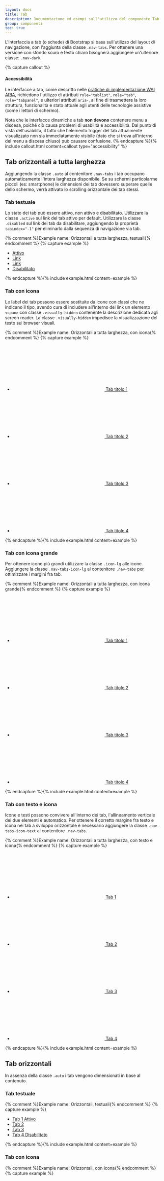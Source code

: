 ```yaml
---
layout: docs
title: Tab
description: Documentazione ed esempi sull'utilizzo del componente Tab.
group: componenti
toc: true
---
```


L'interfaccia a tab (o schede) di Bootstrap si basa sull'utilizzo del layout di navigazione, con l'aggiunta della classe `.nav-tabs`. Per ottenere una versione con sfondo scuro e testo chiaro bisognerà aggiungere un'ulteriore classe: `.nav-dark`.

{% capture callout %}

#### Accessibilità

Le interfacce a tab, come descritto nelle [pratiche di implementazione WAI ARIA](https://www.w3.org/TR/wai-aria-practices/#tabpanel), richiedono l'utilizzo di attributi `role="tablist"`, `role="tab"`, `role="tabpanel"`, e ulteriori attributi `aria-`, al fine di trasmettere la loro struttura, funzionalità e stato attuale agli utenti delle tecnologie assistive (come i lettori di schermo).

Nota che le interfacce dinamiche a tab **non devono** contenere menu a discesa, poiché ciò causa problemi di usabilità e accessibilità. Dal punto di vista dell'usabilità, il fatto che l'elemento trigger del tab attualmente visualizzato non sia immediatamente visibile (dato che si trova all'interno del menu a discesa chiuso) può causare confusione.
{% endcapture %}{% include callout.html content=callout type="accessibility" %}

## Tab orizzontali a tutta larghezza

Aggiungendo la classe `.auto` al contenitore `.nav-tabs` i tab occupano automaticamente l'intera larghezza disponibile. Se su schermi particolarme piccoli (es: smartphone) le dimensioni dei tab dovessero superare quelle dello schermo, verrà attivato lo scrolling orizzontale dei tab stessi.

### Tab testuale

Lo stato dei tab può essere attivo, non attivo e disabilitato.
Utilizzare la classe `.active` sul link del tab attivo per default.
Utilizzare la classe `.disabled` sul link dei tab da disabilitare, aggiungendo la proprietà `tabindex="-1"` per eliminarlo dalla sequenza di navigazione via tab.

{% comment %}Example name: Orizzontali a tutta larghezza, testuali{% endcomment %}
{% capture example %}
<ul class="nav nav-tabs auto">
  <li class="nav-item">
    <a class="nav-link active" aria-current="page" href="#">Attivo</a>
  </li>
  <li class="nav-item">
    <a class="nav-link" href="#">Link</a>
  </li>
  <li class="nav-item">
    <a class="nav-link" href="#">Link</a>
  </li>
  <li class="nav-item">
    <a class="nav-link disabled" href="#" tabindex="-1" aria-disabled="true">Disabilitato</a>
  </li>
</ul>
{% endcapture %}{% include example.html content=example %}

### Tab con icona

Le label dei tab possono essere sostituite da icone con classi che ne indicano il tipo, avendo cura di includere all'interno del link un elemento `<span>` con classe `.visually-hidden` contenente la descrizione dedicata agli screen reader. La classe `.visually-hidden` impedisce la visualizzazione del testo sui browser visuali.

{% comment %}Example name: Orizzontali a tutta larghezza, con icona{% endcomment %}
{% capture example %}
<ul class="nav nav-tabs auto">
  <li class="nav-item">
    <a class="nav-link active" aria-current="page" href="#">
      <svg class="icon">
        <use href="{{ site.baseurl }}/dist/svg/sprites.svg#it-link"></use>
      </svg>
      <span class="visually-hidden">Tab titolo 1</span>
    </a>
  </li>
  <li class="nav-item">
    <a class="nav-link" href="#">
      <svg class="icon">
        <use href="{{ site.baseurl }}/dist/svg/sprites.svg#it-calendar"></use>
      </svg>
      <span class="visually-hidden">Tab titolo 2</span>
    </a>
  </li>
  <li class="nav-item">
    <a class="nav-link" href="#">
      <svg class="icon">
        <use href="{{ site.baseurl }}/dist/svg/sprites.svg#it-comment"></use>
      </svg>
      <span class="visually-hidden">Tab titolo 3</span>
    </a>
  </li>
  <li class="nav-item">
    <a class="nav-link disabled" href="#" tabindex="-1">
      <svg class="icon">
        <use href="{{ site.baseurl }}/dist/svg/sprites.svg#it-close"></use>
      </svg>
      <span class="visually-hidden">Tab titolo 4</span>
    </a>
  </li>
</ul>
{% endcapture %}{% include example.html content=example %}

### Tab con icona grande

Per ottenere icone più grandi utilizzare la classe `.icon-lg` alle icone. Aggiungere la classe `.nav-tabs-icon-lg` al contenitore `.nav-tabs` per ottimizzare i margini fra tab.

{% comment %}Example name: Orizzontali a tutta larghezza, con icona grande{% endcomment %}
{% capture example %}
<ul class="nav nav-tabs nav-tabs-icon-lg auto">
  <li class="nav-item">
    <a class="nav-link active" href="#" aria-current="page">
      <svg class="icon icon-lg">
        <use href="{{ site.baseurl }}/dist/svg/sprites.svg#it-link"></use>
      </svg>
      <span class="visually-hidden">Tab titolo 1</span>
    </a>
  </li>
  <li class="nav-item">
    <a class="nav-link" href="#">
      <svg class="icon icon-lg">
        <use href="{{ site.baseurl }}/dist/svg/sprites.svg#it-calendar"></use>
      </svg>
      <span class="visually-hidden">Tab titolo 2</span>
    </a>
  </li>
  <li class="nav-item">
    <a class="nav-link" href="#">
      <svg class="icon icon-lg">
        <use href="{{ site.baseurl }}/dist/svg/sprites.svg#it-comment"></use>
      </svg>
      <span class="visually-hidden">Tab titolo 3</span>
    </a>
  </li>
  <li class="nav-item">
    <a class="nav-link disabled" href="#" tabindex="-1">
      <svg class="icon icon-lg">
        <use href="{{ site.baseurl }}/dist/svg/sprites.svg#it-close"></use>
      </svg>
      <span class="visually-hidden">Tab titolo 4</span>
    </a>
  </li>
</ul>
{% endcapture %}{% include example.html content=example %}

### Tab con testo e icona

Icone e testi possono convivere all'interno dei tab, l'allineamento verticale dei due elementi è automatico. Per ottenere il corretto margine fra testo e icona nei tab a sviluppo orizzontale è necessario aggiungere la classe `.nav-tabs-icon-text` al contenitore `.nav-tabs`.

{% comment %}Example name: Orizzontali a tutta larghezza, con testo e icona{% endcomment %}
{% capture example %}
<ul class="nav nav-tabs nav-tabs-icon-text auto">
  <li class="nav-item">
    <a class="nav-link active" href="#" aria-current="page">
      <svg class="icon">
        <use href="{{ site.baseurl }}/dist/svg/sprites.svg#it-link"></use>
      </svg>
      Tab 1
    </a>
  </li>
  <li class="nav-item">
    <a class="nav-link" href="#">
      <svg class="icon">
        <use href="{{ site.baseurl }}/dist/svg/sprites.svg#it-calendar"></use>
      </svg>
      Tab 2
    </a>
  </li>
  <li class="nav-item">
    <a class="nav-link" href="#">
      <svg class="icon">
        <use href="{{ site.baseurl }}/dist/svg/sprites.svg#it-comment"></use>
      </svg>
      Tab 3
    </a>
  </li>
  <li class="nav-item">
    <a class="nav-link disabled" href="#" tabindex="-1">
      <svg class="icon">
        <use href="{{ site.baseurl }}/dist/svg/sprites.svg#it-close"></use>
      </svg>
      Tab 4
    </a>
  </li>
</ul>
{% endcapture %}{% include example.html content=example %}

## Tab orizzontali

In assenza della classe `.auto` i tab vengono dimensionati in base al contenuto.

### Tab testuale

{% comment %}Example name: Orizzontali, testuali{% endcomment %}
{% capture example %}
<ul class="nav nav-tabs">
  <li class="nav-item"><a class="nav-link active" href="#" aria-current="page">Tab 1 Attivo</a></li>
  <li class="nav-item"><a class="nav-link" href="#">Tab 2</a></li>
  <li class="nav-item"><a class="nav-link" href="#">Tab 3</a></li>
  <li class="nav-item"><a class="nav-link disabled" href="#" tabindex="-1">Tab 4 Disabilitato</a></li>
</ul>
{% endcapture %}{% include example.html content=example %}

### Tab con icona

{% comment %}Example name: Orizzontali, con icona{% endcomment %}
{% capture example %}
<ul class="nav nav-tabs">
  <li class="nav-item">
    <a class="nav-link active" href="#" aria-current="page">
      <svg class="icon">
        <use href="{{ site.baseurl }}/dist/svg/sprites.svg#it-link"></use>
      </svg>
      <span class="visually-hidden">Tab titolo 1</span>
    </a>
  </li>
  <li class="nav-item">
    <a class="nav-link" href="#">
      <svg class="icon">
        <use href="{{ site.baseurl }}/dist/svg/sprites.svg#it-calendar"></use>
      </svg>
      <span class="visually-hidden">Tab titolo 2</span>
    </a>
  </li>
  <li class="nav-item">
    <a class="nav-link" href="#">
      <svg class="icon">
        <use href="{{ site.baseurl }}/dist/svg/sprites.svg#it-comment"></use>
      </svg>
      <span class="visually-hidden">Tab titolo 3</span>
    </a>
  </li>
  <li class="nav-item">
    <a class="nav-link disabled" href="#" tabindex="-1">
      <svg class="icon">
        <use href="{{ site.baseurl }}/dist/svg/sprites.svg#it-close"></use>
      </svg>
      <span class="visually-hidden">Tab titolo 4</span>
    </a>
  </li>
</ul>
{% endcapture %}{% include example.html content=example %}

### Tab con icona grande

{% comment %}Example name: Orizzontali, con icona grande{% endcomment %}
{% capture example %}
<ul class="nav nav-tabs nav-tabs-icon-lg">
  <li class="nav-item">
    <a class="nav-link active" href="#" aria-current="page">
      <svg class="icon icon-lg">
        <use href="{{ site.baseurl }}/dist/svg/sprites.svg#it-link"></use>
      </svg>
      <span class="visually-hidden">Tab titolo 1</span>
    </a>
  </li>
  <li class="nav-item">
    <a class="nav-link" href="#">
      <svg class="icon icon-lg">
        <use href="{{ site.baseurl }}/dist/svg/sprites.svg#it-calendar"></use>
      </svg>
      <span class="visually-hidden">Tab titolo 2</span>
    </a>
  </li>
  <li class="nav-item">
    <a class="nav-link" href="#">
      <svg class="icon icon-lg">
        <use href="{{ site.baseurl }}/dist/svg/sprites.svg#it-comment"></use>
      </svg>
      <span class="visually-hidden">Tab titolo 3</span>
    </a>
  </li>
  <li class="nav-item">
    <a class="nav-link disabled" href="#" tabindex="-1">
      <svg class="icon icon-lg">
        <use href="{{ site.baseurl }}/dist/svg/sprites.svg#it-close"></use>
      </svg>
      <span class="visually-hidden">Tab titolo 4</span>
    </a>
  </li>
</ul>
{% endcapture %}{% include example.html content=example %}

### Tab con testo e icona

{% comment %}Example name: Orizzontali, con testo e icona{% endcomment %}
{% capture example %}
<ul class="nav nav-tabs nav-tabs-icon-text">
  <li class="nav-item">
    <a class="nav-link active" href="#" aria-current="page">
      <svg class="icon">
        <use href="{{ site.baseurl }}/dist/svg/sprites.svg#it-link"></use>
      </svg>
      Tab 1
    </a>
  </li>
  <li class="nav-item">
    <a class="nav-link" href="#">
      <svg class="icon">
        <use href="{{ site.baseurl }}/dist/svg/sprites.svg#it-calendar"></use>
      </svg>
      Tab 2
    </a>
  </li>
  <li class="nav-item">
    <a class="nav-link" href="#">
      <svg class="icon">
        <use href="{{ site.baseurl }}/dist/svg/sprites.svg#it-comment"></use>
      </svg>
      Tab 3
    </a>
  </li>
  <li class="nav-item">
    <a class="nav-link disabled" href="#" tabindex="-1">
      <svg class="icon">
        <use href="{{ site.baseurl }}/dist/svg/sprites.svg#it-close"></use>
      </svg>
      Tab 4
    </a>
  </li>
</ul>
{% endcapture %}{% include example.html content=example %}

## Rimozione delle scrollbar su dispositivi touch

Se per motivi estetici si volessero nascondere le scrollbar che appaiono sui dispositivi touch quando vengono scrollati orizzontalmente i tab sarà necessario inserire l'html dei tab all'interno di un wrapper con classe `.nav-tabs-hidescroll`.

```html
<div class="nav-tabs-hidescroll">
  <!-- HTML dei tab -->
</div>
```

Se i tab contengono icone è necessario aggiungere un'ulteriore classe al wrapper:

- `.hidescroll-ico` nel caso di icone normali
- `.hidescroll-ico-lg` nel caso di icone piccole

### Esempio rimozione scrollbar su dispositivi touch

{% comment %}Example name: Senza scrollbar su mobile{% endcomment %}
{% capture example %}
<div class="nav-tabs-hidescroll hidescroll-ico">
  <ul class="nav nav-tabs nav-tabs-icon-text">
    <li class="nav-item">
      <a class="nav-link active" href="#" aria-current="page">
        <svg class="icon">
          <use href="{{ site.baseurl }}/dist/svg/sprites.svg#it-link"></use>
        </svg>
        Tab 1
      </a>
    </li>
    <li class="nav-item">
      <a class="nav-link" href="#">
        <svg class="icon">
          <use href="{{ site.baseurl }}/dist/svg/sprites.svg#it-link"></use>
        </svg>
        Tab 2
      </a>
    </li>
    <li class="nav-item">
      <a class="nav-link" href="#">
        <svg class="icon">
          <use href="{{ site.baseurl }}/dist/svg/sprites.svg#it-link"></use>
        </svg>
        Tab 3
      </a>
    </li>
    <li class="nav-item">
      <a class="nav-link" href="#">
        <svg class="icon">
          <use href="{{ site.baseurl }}/dist/svg/sprites.svg#it-link"></use>
        </svg>
        Tab 4
      </a>
    </li>
    <li class="nav-item">
      <a class="nav-link" href="#">
        <svg class="icon">
          <use href="{{ site.baseurl }}/dist/svg/sprites.svg#it-link"></use>
        </svg>
        Tab 5
      </a>
    </li>
    <li class="nav-item">
      <a class="nav-link" href="#">
        <svg class="icon">
          <use href="{{ site.baseurl }}/dist/svg/sprites.svg#it-link"></use>
        </svg>
        Tab 6
      </a>
    </li>
    <li class="nav-item">
      <a class="nav-link" href="#">
        <svg class="icon">
          <use href="{{ site.baseurl }}/dist/svg/sprites.svg#it-link"></use>
        </svg>
        Tab 7
      </a>
    </li>
  </ul>
</div>
{% endcapture %}{% include example.html content=example %}

## Controllo dei pannelli associati

Gli esempi sopra riportati non hanno molto senso senza un contenuto che cambi al di sotto di essi; per rendere tali interfacce navigabili è necessario collegare Tab e Pannelli collegando il tag `<a>` dei primi all'attributo `id` dei secondi, come mostrato di seguito:

### Tab testuale

{% comment %}Example name: Con controllo pannelli, testuali{% endcomment %}
{% capture example %}
<ul class="nav nav-tabs" id="myTab" role="tablist">
  <li class="nav-item"><a class="nav-link active" id="tab1-tab" data-bs-toggle="tab" href="#tab1" role="tab" aria-controls="tab1" aria-selected="true">Tab 1</a></li>
  <li class="nav-item"><a class="nav-link" id="tab2-tab" data-bs-toggle="tab" href="#tab2" role="tab" aria-controls="tab2" aria-selected="false">Tab 2</a></li>
  <li class="nav-item"><a class="nav-link" id="tab3-tab" data-bs-toggle="tab" href="#tab3" role="tab" aria-controls="tab3" aria-selected="false">Tab 3</a></li>
  <li class="nav-item"><a class="nav-link disabled" id="tab4-tab" data-bs-toggle="tab" href="#tab4" role="tab" aria-controls="tab4" aria-selected="false" aria-disabled="true"  tabindex="-1">Tab 4 Disabilitato</a></li>
</ul>
<div class="tab-content" id="myTabContent">
  <div class="tab-pane p-4 fade show active" id="tab1" role="tabpanel" aria-labelledby="tab1-tab">Contenuto 1</div>
  <div class="tab-pane p-4 fade" id="tab2" role="tabpanel" aria-labelledby="tab2-tab">Contenuto 2</div>
  <div class="tab-pane p-4 fade" id="tab3" role="tabpanel" aria-labelledby="tab3-tab">Contenuto 3</div>
  <div class="tab-pane p-4 fade" id="tab4" role="tabpanel" aria-labelledby="tab3-tab">Contenuto 4 (non raggiungibile, il tab relativo è disabilitato)</div>
</div>
{% endcapture %}{% include example.html content=example %}

### Tab con icona grande

{% comment %}Example name: Con controllo pannelli, icona grande{% endcomment %}
{% capture example %}
  <ul class="nav nav-tabs nav-tabs-icon-lg" id="myTab2" role="tablist">
    <li class="nav-item">
      <a class="nav-link active" id="tab1a-tab" data-bs-toggle="tab" href="#tab1a" role="tab" aria-controls="tab1a" aria-selected="true">
        <svg class="icon icon-lg"><use href="{{ site.baseurl }}/dist/svg/sprites.svg#it-link"></use></svg>
        <span class="visually-hidden"> Tab titolo 1</span>
      </a>
    </li>
    <li class="nav-item">
      <a class="nav-link" id="tab2a-tab" data-bs-toggle="tab" href="#tab2a" role="tab" aria-controls="tab2a" aria-selected="false">
        <svg class="icon icon-lg"><use href="{{ site.baseurl }}/dist/svg/sprites.svg#it-link"></use></svg>
        <span class="visually-hidden"> Tab titolo 2</span>
      </a>
    </li>
    <li class="nav-item">
      <a class="nav-link" id="tab3a-tab" data-bs-toggle="tab" href="#tab3a" role="tab" aria-controls="tab3a" aria-selected="false">
        <svg class="icon icon-lg"><use href="{{ site.baseurl }}/dist/svg/sprites.svg#it-link"></use></svg>
        <span class="visually-hidden"> Tab titolo 3</span>
      </a>
    </li>
    <li class="nav-item">
      <a class="nav-link disabled" id="tab4a-tab" data-bs-toggle="tab" href="#tab4a" role="tab" aria-controls="tab4a" aria-selected="false"  aria-disabled="true" tabindex="-1">
        <svg class="icon icon-lg"><use href="{{ site.baseurl }}/dist/svg/sprites.svg#it-link"></use></svg>
        <span class="visually-hidden"> Tab titolo 4</span>
      </a>
    </li>
  </ul>
  <div class="tab-content" id="myTab2Content">
    <div class="tab-pane p-4 fade show active" id="tab1a" role="tabpanel" aria-labelledby="tab1a-tab"><p>Contenuto 1</p></div>
    <div class="tab-pane p-4 fade" id="tab2a" role="tabpanel" aria-labelledby="tab2a-tab"><p>Contenuto 2</p></div>
    <div class="tab-pane p-4 fade" id="tab3a" role="tabpanel" aria-labelledby="tab3a-tab"><p>Contenuto 3</p></div>
    <div class="tab-pane p-4 fade" id="tab4a" role="tabpanel" aria-labelledby="tab4a-tab">Contenuto 4 (non raggiungibile, il tab relativo è disabilitato)</div>
  </div>
{% endcapture %}{% include example.html content=example %}

### Tab con testo e icona

{% comment %}Example name: Con controllo pannelli, testo e icona{% endcomment %}
{% capture example %}
<ul class="nav nav-tabs nav-tabs-icon-text" id="myTab3" role="tablist">
  <li class="nav-item">
    <a class="nav-link active" id="tab1c-tab" data-bs-toggle="tab" href="#tab1b" role="tab" aria-controls="tab1b" aria-selected="true">
      <svg class="icon"><use href="{{ site.baseurl }}/dist/svg/sprites.svg#it-link"></use></svg> Tab 1
    </a>
  </li>
  <li class="nav-item">
    <a class="nav-link" id="tab2b-tab" data-bs-toggle="tab" href="#tab2b" role="tab" aria-controls="tab2b" aria-selected="false">
     <svg class="icon"><use href="{{ site.baseurl }}/dist/svg/sprites.svg#it-link"></use></svg> Tab 2
    </a>
  </li>
  <li class="nav-item">
    <a class="nav-link" id="tab3b-tab" data-bs-toggle="tab" href="#tab3b" role="tab" aria-controls="tab3b" aria-selected="false">
      <svg class="icon"><use href="{{ site.baseurl }}/dist/svg/sprites.svg#it-link"></use></svg> Tab 3
    </a>
  </li>
  <li class="nav-item">
    <a class="nav-link disabled" id="tab4b-tab" data-bs-toggle="tab" href="#tab4b" role="tab" aria-controls="tab3b" aria-selected="false" aria-disabled="true" tabindex="-1">
      <svg class="icon"><use href="{{ site.baseurl }}/dist/svg/sprites.svg#it-link"></use></svg> Tab 4
    </a>
  </li>
</ul>
<div class="tab-content" id="myTab3Content">
  <div class="tab-pane p-4 fade show active" id="tab1b" role="tabpanel" aria-labelledby="tab1c-tab"><p>Contenuto 1</p></div>
  <div class="tab-pane p-4 fade" id="tab2b" role="tabpanel" aria-labelledby="tab2b-tab"><p>Contenuto 2</p></div>
  <div class="tab-pane p-4 fade" id="tab3b" role="tabpanel" aria-labelledby="tab3b-tab"><p>Contenuto 3</p></div>
  <div class="tab-pane p-4 fade" id="tab4b" role="tabpanel" aria-labelledby="tab4b-tab">Contenuto 4 (non raggiungibile, il tab relativo è disabilitato)</div>
</div>
{% endcapture %}{% include example.html content=example %}

Allo stesso modo di quanto avviene con i normali `.nav`, a seconda delle tue necessità, è possibile modificare tale codice con un markup diverso, diverso dalla classica lista basata su `<ul>`. È importante notare però, che nel caso si desideri usare l'elemento `<nav>`, l'attributo `role="tablist"` non deve essere applicato direttamente su di esso, in quanto sovrascriverebbe il ruolo dell'elemento stesso per la navigazione.

Si può, alternativamente, usare un diverso elemento (nell'esempio seguente un semplice `<div>`) e racchiuderlo con `<nav>`:

{% comment %}Example name: Con controllo pannelli, markup alternativo{% endcomment %}
{% capture example %}
<nav>
  <div class="nav nav-tabs" id="nav-tab" role="tablist">
    <a class="nav-item nav-link active" id="nav-tab1-tab" data-bs-toggle="tab" href="#nav-tab1" role="tab" aria-controls="nav-tab1" aria-selected="true">Tab 1</a>
    <a class="nav-item nav-link" id="nav-tab2-tab" data-bs-toggle="tab" href="#nav-tab2" role="tab" aria-controls="nav-tab2" aria-selected="false">Tab 2</a>
    <a class="nav-item nav-link" id="nav-tab3-tab" data-bs-toggle="tab" href="#nav-tab3" role="tab" aria-controls="nav-tab3" aria-selected="false">Tab 3</a>
  </div>
</nav>
<div class="tab-content" id="nav-tabContent">
  <div class="tab-pane p-4 fade show active" id="nav-tab1" role="tabpanel" aria-labelledby="nav-tab1-tab">Contenuto 1</div>
  <div class="tab-pane p-4 fade" id="nav-tab2" role="tabpanel" aria-labelledby="nav-tab2-tab">Contenuto 2</div>
  <div class="tab-pane p-4 fade" id="nav-tab3" role="tabpanel" aria-labelledby="nav-tab3-tab">Contenuto 3</div>
</div>
{% endcapture %}{% include example.html content=example %}

## Tab verticali

Utilizzando gli strumenti di layout di Bootstrap 5 è possibile realizzare tab a orientamento verticale. Al `<div>` contenitore dei link dei tab va aggiunta la classe `.nav-tabs-vertical`.

### Tab testuale

{% comment %}Example name: Con controllo pannelli, verticale, testuale{% endcomment %}
{% capture example %}
<div class="bd-example-tabs">
  <div class="row">
    <div class="col-4 col-md-3">
      <div class="nav nav-tabs nav-tabs-vertical" id="nav-vertical-tab" role="tablist" aria-orientation="vertical">
        <a class="nav-link active" id="nav-vertical-tab1-tab" data-bs-toggle="tab" href="#nav-vertical-tab1" role="tab" aria-controls="nav-vertical-tab1" aria-selected="true">Tab 1</a>
        <a class="nav-link" id="nav-vertical-tab2-tab" data-bs-toggle="tab" href="#nav-vertical-tab2" role="tab" aria-controls="nav-vertical-tab2" aria-selected="false">Tab 2</a>
        <a class="nav-link" id="nav-vertical-tab3-tab" data-bs-toggle="tab" href="#nav-vertical-tab3" role="tab" aria-controls="nav-vertical-tab3" aria-selected="false">Tab 3</a>
        <a class="nav-link">...</a>
      </div>
    </div>
    <div class="col-8 col-md-9">
      <div class="tab-content" id="nav-vertical-tabContent">
        <div class="tab-pane p-3 fade show active" id="nav-vertical-tab1" role="tabpanel" aria-labelledby="nav-vertical-tab1-tab">Contenuto 1</div>
        <div class="tab-pane p-3 fade" id="nav-vertical-tab2" role="tabpanel" aria-labelledby="nav-vertical-tab2-tab">Contenuto 2</div>
        <div class="tab-pane p-3 fade" id="nav-vertical-tab3" role="tabpanel" aria-labelledby="nav-vertical-tab3-tab">Contenuto 3</div>
      </div>
    </div>
  </div>
</div>
{% endcapture %}{% include example.html content=example %}

### Tab testuale con colore di sfondo

Aggiungendo la classe `.nav-tabs-vertical-background` al `<div>` contenitore dei link i tab selezionati avranno un colore di sfondo.

{% comment %}Example name: Con controllo pannelli, verticale, colore di sfondo{% endcomment %}
{% capture example %}
<div class="bd-example-tabs">
  <div class="row">
    <div class="col-4 col-md-3">
      <div class="nav nav-tabs nav-tabs-vertical nav-tabs-vertical-background" id="nav-vertical-tab-bg" role="tablist" aria-orientation="vertical">
        <a class="nav-link active" id="nav-vertical-tab-bg1-tab" data-bs-toggle="tab" href="#nav-vertical-tab-bg1" role="tab" aria-controls="nav-vertical-tab-bg1" aria-selected="true">Tab 1</a>
        <a class="nav-link" id="nav-vertical-tab-bg2-tab" data-bs-toggle="tab" href="#nav-vertical-tab-bg2" role="tab" aria-controls="nav-vertical-tab-bg2" aria-selected="false">Tab 2</a>
        <a class="nav-link" id="nav-vertical-tab-bg3-tab" data-bs-toggle="tab" href="#nav-vertical-tab-bg3" role="tab" aria-controls="nav-vertical-tab-bg3" aria-selected="false">Tab 3</a>
        <a class="nav-link">...</a>
      </div>
    </div>
    <div class="col-8 col-md-9">
      <div class="tab-content" id="nav-vertical-tab-bgContent">
        <div class="tab-pane p-3 fade show active" id="nav-vertical-tab-bg1" role="tabpanel" aria-labelledby="nav-vertical-tab-bg1-tab">Contenuto 1</div>
        <div class="tab-pane p-3 fade" id="nav-vertical-tab-bg2" role="tabpanel" aria-labelledby="nav-vertical-tab-bg2-tab">Contenuto 2</div>
        <div class="tab-pane p-3 fade" id="nav-vertical-tab-bg3" role="tabpanel" aria-labelledby="nav-vertical-tab-bg3-tab">Contenuto 3</div>
      </div>
    </div>
  </div>
</div>
{% endcapture %}{% include example.html content=example %}

### Tab con testo e icona

{% comment %}Example name: Con controllo pannelli, verticale, testo e icona{% endcomment %}
{% capture example %}
<div class="bd-example-tabs">
  <div class="row">
    <div class="col-5 col-md-4 col-lg-3">
      <div class="nav nav-tabs nav-tabs-vertical" id="nav-vertical-tab-ico" role="tablist" aria-orientation="vertical">
        <a class="nav-link active" id="nav-vertical-tab-ico1-tab" data-bs-toggle="tab" href="#nav-vertical-tab-ico1" role="tab" aria-controls="nav-vertical-tab-ico1" aria-selected="true">Tab 1 <svg class="icon"><use href="{{ site.baseurl }}/dist/svg/sprites.svg#it-link"></use></svg></a>
        <a class="nav-link" id="nav-vertical-tab-ico2-tab" data-bs-toggle="tab" href="#nav-vertical-tab-ico2" role="tab" aria-controls="nav-vertical-tab-ico2" aria-selected="false">Tab 2 <svg class="icon"><use href="{{ site.baseurl }}/dist/svg/sprites.svg#it-link"></use></svg></a>
        <a class="nav-link" id="nav-vertical-tab-ico3-tab" data-bs-toggle="tab" href="#nav-vertical-tab-ico3" role="tab" aria-controls="nav-vertical-tab-ico3" aria-selected="false">Tab 3 <svg class="icon"><use href="{{ site.baseurl }}/dist/svg/sprites.svg#it-link"></use></svg></a>
        <a class="nav-link">...</a>
      </div>
    </div>
    <div class="col-7 col-md-8 col-lg-9">
      <div class="tab-content" id="nav-vertical-tab-icoContent">
        <div class="tab-pane p-3 fade show active" id="nav-vertical-tab-ico1" role="tabpanel" aria-labelledby="nav-vertical-tab-ico1-tab">Contenuto 1</div>
        <div class="tab-pane p-3 fade" id="nav-vertical-tab-ico2" role="tabpanel" aria-labelledby="nav-vertical-tab-ico2-tab">Contenuto 2</div>
        <div class="tab-pane p-3 fade" id="nav-vertical-tab-ico3" role="tabpanel" aria-labelledby="nav-vertical-tab-ico3-tab">Contenuto 3</div>
      </div>
    </div>
  </div>
</div>
{% endcapture %}{% include example.html content=example %}

### Tab con icona

Le label dei Tab possono essere sostituite da icone, avendo cura di includere all'interno del link un elemento `<span>` contenente la descrizione per non gli screen reader del tab con classe `.visually-hidden` per nascondere la descrizione agli altri browser. Al tag `<a>` contenente l'icona va aggiunta la classe `.justify-content-end` per allineare l'icona a destra.

{% comment %}Example name: Con controllo pannelli, verticale, icona{% endcomment %}
{% capture example %}
<div class="bd-example-tabs">
  <div class="row">
    <div class="col-3">
      <div class="nav nav-tabs nav-tabs-vertical" id="nav-vertical-tab-ico-only" role="tablist" aria-orientation="vertical">
        <a class="nav-link justify-content-end active" id="nav-vertical-tab-ico-only1-tab" data-bs-toggle="tab" href="#nav-vertical-tab-ico-only1" role="tab" aria-controls="nav-vertical-tab-ico-only1" aria-selected="true"><span class="visually-hidden">Tab titolo 1</span> <svg class="icon"><use href="{{ site.baseurl }}/dist/svg/sprites.svg#it-link"></use></svg></a>
        <a class="nav-link justify-content-end" id="nav-vertical-tab-ico-only2-tab" data-bs-toggle="tab" href="#nav-vertical-tab-ico-only2" role="tab" aria-controls="nav-vertical-tab-ico-only2" aria-selected="false"><span class="visually-hidden">Tab titolo 2</span> <svg class="icon"><use href="{{ site.baseurl }}/dist/svg/sprites.svg#it-calendar"></use></svg></a>
        <a class="nav-link justify-content-end" id="nav-vertical-tab-ico-only3-tab" data-bs-toggle="tab" href="#nav-vertical-tab-ico-only3" role="tab" aria-controls="nav-vertical-tab-ico-only3" aria-selected="false"><span class="visually-hidden">Tab titolo 3</span> <svg class="icon"><use href="{{ site.baseurl }}/dist/svg/sprites.svg#it-comment"></use></svg></a>
        <a class="nav-link justify-content-end">...</a>
      </div>
    </div>
    <div class="col-9">
      <div class="tab-content" id="nav-vertical-tab-ico-onlyContent">
        <div class="tab-pane p-3 fade show active" id="nav-vertical-tab-ico-only1" role="tabpanel" aria-labelledby="nav-vertical-tab-ico-only1-tab">Contenuto 1</div>
        <div class="tab-pane p-3 fade" id="nav-vertical-tab-ico-only2" role="tabpanel" aria-labelledby="nav-vertical-tab-ico-only2-tab">Contenuto 2</div>
        <div class="tab-pane p-3 fade" id="nav-vertical-tab-ico-only3" role="tabpanel" aria-labelledby="nav-vertical-tab-ico-only3-tab">Contenuto 3</div>
      </div>
    </div>
  </div>
</div>
{% endcapture %}{% include example.html content=example %}

## Posizione dei Tab

Per questioni di accessibilità è preferibile utilizzare le proprietà Flex di CSS a un cambio di posizione dei Tab nell'HTML. Per garantire un flusso di lettura naturale della pagina i tab di navigazione devono precedere il contenuto a loro associato.

### Orizzontale in fondo

Per posizionare i tab al di sotto del contenuto è necessario utilizzare un elemento contenitore (ad esempio un <div>) con classi `.d-flex` e `.flex-column-reverse`.

{% comment %}Example name: Con controllo pannelli, orizzontale in basso{% endcomment %}
{% capture example %}
<div class="d-flex flex-column-reverse">
  <ul class="nav nav-tabs" id="pos-hr" role="tablist">
    <li class="nav-item"><a class="nav-link active" id="pos-hr1-tab" data-bs-toggle="tab" href="#pos-hrtab1" role="tab" aria-controls="pos-hrtab1" aria-selected="true">Tab 1</a></li>
    <li class="nav-item"><a class="nav-link" id="pos-hr2-tab" data-bs-toggle="tab" href="#pos-hrtab2" role="tab" aria-controls="pos-hrtab2" aria-selected="false">Tab 2</a></li>
    <li class="nav-item"><a class="nav-link" id="pos-hr3-tab" data-bs-toggle="tab" href="#pos-hrtab3" role="tab" aria-controls="pos-hrtab3" aria-selected="false">Tab 3</a></li>
    <li class="nav-item"><a class="nav-link disabled" id="pos-hr4-tab" data-bs-toggle="tab" href="#pos-hrtab4" role="tab" aria-controls="pos-hrtab4" aria-selected="false" aria-disabled="true"  tabindex="-1">Tab 4 Disabilitato</a></li>
  </ul>
  <div class="tab-content" id="pos-hrContent">
    <div class="tab-pane p-4 fade show active" id="pos-hrtab1" role="tabpanel" aria-labelledby="pos-hr1-tab">Contenuto 1</div>
    <div class="tab-pane p-4 fade" id="pos-hrtab2" role="tabpanel" aria-labelledby="pos-hr2-tab">Contenuto 2</div>
    <div class="tab-pane p-4 fade" id="pos-hrtab3" role="tabpanel" aria-labelledby="pos-hr3-tab">Contenuto 3</div>
    <div class="tab-pane p-4 fade" id="pos-hrtab4" role="tabpanel" aria-labelledby="pos-hr3-tab">Contenuto 4 (non raggiungibile, il tab relativo è disabilitato)</div>
  </div>
</div>
{% endcapture %}{% include example.html content=example %}

### Verticale a destra

Per posizionare i tab verticali a destra contenuto è necessario applicare la classe `.flex-row-reverse` all'elemento con classe `.row` che li contiene.

{% comment %}Example name: Con controllo pannelli, verticale a destra{% endcomment %}
{% capture example %}
<div class="bd-example-tabs">
  <div class="row flex-row-reverse">
    <div class="col-5 col-md-4 col-lg-3">
      <div class="nav nav-tabs nav-tabs-vertical" id="pos-vr" role="tablist" aria-orientation="vertical">
        <a class="nav-link active" id="pos-vr1-tab" data-bs-toggle="tab" href="#pos-vr1" role="tab" aria-controls="pos-vr1" aria-selected="true"><svg class="icon"><use href="{{ site.baseurl }}/dist/svg/sprites.svg#it-link"></use></svg> Tab 1</a>
        <a class="nav-link" id="pos-vr2-tab" data-bs-toggle="tab" href="#pos-vr2" role="tab" aria-controls="pos-vr2" aria-selected="false"><svg class="icon"><use href="{{ site.baseurl }}/dist/svg/sprites.svg#it-link"></use></svg> Tab 2</a>
        <a class="nav-link" id="pos-vr3-tab" data-bs-toggle="tab" href="#pos-vr3" role="tab" aria-controls="pos-vr3" aria-selected="false"><svg class="icon"><use href="{{ site.baseurl }}/dist/svg/sprites.svg#it-link"></use></svg> Tab 3</a>
        <a class="nav-link">...</a>
      </div>
    </div>
    <div class="col-7 col-md-8 col-lg-9">
      <div class="tab-content" id="pos-vrContent">
        <div class="tab-pane p-3 fade show active" id="pos-vr1" role="tabpanel" aria-labelledby="pos-vr1-tab">Contenuto 1</div>
        <div class="tab-pane p-3 fade" id="pos-vr2" role="tabpanel" aria-labelledby="pos-vr2-tab">Contenuto 2</div>
        <div class="tab-pane p-3 fade" id="pos-vr3" role="tabpanel" aria-labelledby="pos-vr3-tab">Contenuto 3</div>
      </div>
    </div>
  </div>
</div>
{% endcapture %}{% include example.html content=example %}

## Tab con sfondo scuro

### Tab orizzontali a tutta larghezza

{% comment %}Example name: Con controllo pannelli, sfondo scuro, orizzontale a tutta larghezza{% endcomment %}
{% capture example %}
<ul class="nav nav-tabs auto nav-dark">
  <li class="nav-item"><a class="nav-link active" href="#">Tab 1 Attivo</a></li>
  <li class="nav-item"><a class="nav-link" href="#">Tab 2</a></li>
  <li class="nav-item"><a class="nav-link" href="#">Tab 3</a></li>
  <li class="nav-item"><a class="nav-link disabled" href="#" tabindex="-1">Tab 4 Disabilitato</a></li>
</ul>
{% endcapture %}{% include example.html content=example %}

### Tab con testo e icona

{% comment %}Example name: Con controllo pannelli, sfondo scuro, orizzontale a tutta larghezza, testo e icona{% endcomment %}
{% capture example %}
<ul class="nav nav-tabs nav-tabs-icon-text nav-dark">
  <li class="nav-item"><a class="nav-link active" href="#"><svg class="icon"><use href="{{ site.baseurl }}/dist/svg/sprites.svg#it-link"></use></svg> Tab 1</a></li>
  <li class="nav-item"><a class="nav-link" href="#"><svg class="icon"><use href="{{ site.baseurl }}/dist/svg/sprites.svg#it-link"></use></svg> Tab 2</a></li>
  <li class="nav-item"><a class="nav-link" href="#"><svg class="icon"><use href="{{ site.baseurl }}/dist/svg/sprites.svg#it-link"></use></svg> Tab 3</a></li>
  <li class="nav-item"><a class="nav-link disabled" href="#" tabindex="-1"><svg class="icon"><use href="{{ site.baseurl }}/dist/svg/sprites.svg#it-link"></use></svg> Tab 4</a></li>
</ul>
{% endcapture %}{% include example.html content=example %}

### Tab verticali

{% comment %}Example name: Con controllo pannelli, sfondo scuro, verticale a sinistra{% endcomment %}
{% capture example %}
<div class="bd-example-tabs">
  <div class="row">
    <div class="col-5 col-md-4 col-lg-3">
      <div class="nav nav-tabs nav-tabs-vertical nav-dark" id="nav-vertical-tab-ico-dark" role="tablist" aria-orientation="vertical">
        <a class="nav-link active" id="nav-vertical-tab-dark1-tab" data-bs-toggle="tab" href="#nav-vertical-tab-ico-dark1" role="tab" aria-controls="nav-vertical-tab-dark1" aria-selected="true">Tab 1 <svg class="icon"><use href="{{ site.baseurl }}/dist/svg/sprites.svg#it-link"></use></svg></a>
        <a class="nav-link" id="nav-vertical-tab-ico-dark2-tab" data-bs-toggle="tab" href="#nav-vertical-tab-ico-dark2" role="tab" aria-controls="nav-vertical-tab-ico-dark2" aria-selected="false">Tab 2 <svg class="icon"><use href="{{ site.baseurl }}/dist/svg/sprites.svg#it-link"></use></svg></a>
        <a class="nav-link" id="nav-vertical-tab-ico-dark3-tab" data-bs-toggle="tab" href="#nav-vertical-tab-ico-dark3" role="tab" aria-controls="nav-vertical-tab-ico-dark3" aria-selected="false">Tab 3 <svg class="icon"><use href="{{ site.baseurl }}/dist/svg/sprites.svg#it-link"></use></svg></a>
        <a class="nav-link disabled" id="nav-vertical-tab-ico-dark4-tab" data-bs-toggle="tab" href="#nav-vertical-tab-ico-dark4" role="tab" aria-controls="nav-vertical-tab-ico-dark4" aria-selected="false">Tab 4 <svg class="icon"><use href="{{ site.baseurl }}/dist/svg/sprites.svg#it-link"></use></svg></a>
      </div>
    </div>
    <div class="col-7 col-md-8 col-lg-9 p-4">
      <div class="tab-content" id="nav-vertical-tab-ico-darkContent">
          <div class="tab-pane p-3 fade show active" id="nav-vertical-tab-ico-dark1" role="tabpanel" aria-labelledby="nav-vertical-tab-ico-dark1-tab">Contenuto 1</div>
          <div class="tab-pane p-3 fade" id="nav-vertical-tab-ico-dark2" role="tabpanel" aria-labelledby="nav-vertical-tab-ico-dark2-tab">Contenuto 2</div>
          <div class="tab-pane p-3 fade" id="nav-vertical-tab-ico-dark3" role="tabpanel" aria-labelledby="nav-vertical-tab-ico-dark3-tab">Contenuto 3</div>
          <div class="tab-pane p-3 fade" id="nav-vertical-tab-ico-dark4" role="tabpanel" aria-labelledby="nav-vertical-tab-ico-dark4-tab">Contenuto 4</div>
      </div>
    </div>
  </div>
</div>
{% endcapture %}{% include example.html content=example %}

{% comment %}Example name: Con controllo pannelli, sfondo scuro, verticale a destra{% endcomment %}
{% capture example %}
<div class="bd-example-tabs">
  <div class="row flex-row-reverse">
    <div class="col-5 col-md-4 col-lg-3">
      <div class="nav nav-tabs nav-tabs-vertical nav-dark" id="nav-vertical-tab-ico-dark-rev" role="tablist" aria-orientation="vertical">
        <a class="nav-link active" id="nav-vertical-tab-dark1-tab-rev" data-bs-toggle="tab" href="#nav-vertical-tab-ico-dark1-rev" role="tab" aria-controls="nav-vertical-tab-dark1-rev" aria-selected="true"><svg class="icon"><use href="{{ site.baseurl }}/dist/svg/sprites.svg#it-link"></use></svg> Tab 1</a>
        <a class="nav-link" id="nav-vertical-tab-ico-dark2-tab-rev" data-bs-toggle="tab" href="#nav-vertical-tab-ico-dark2-rev" role="tab" aria-controls="nav-vertical-tab-ico-dark2-rev" aria-selected="false"><svg class="icon"><use href="{{ site.baseurl }}/dist/svg/sprites.svg#it-link"></use></svg> Tab 2</a>
        <a class="nav-link" id="nav-vertical-tab-ico-dark3-tab-rev" data-bs-toggle="tab" href="#nav-vertical-tab-ico-dark3-rev" role="tab" aria-controls="nav-vertical-tab-ico-dark3-rev" aria-selected="false"><svg class="icon"><use href="{{ site.baseurl }}/dist/svg/sprites.svg#it-link"></use></svg> Tab 3</a>
        <a class="nav-link disabled" id="nav-vertical-tab-ico-dark4-tab-rev" data-bs-toggle="tab" href="#nav-vertical-tab-ico-dark4-rev" role="tab" aria-controls="nav-vertical-tab-ico-dark4-rev" aria-selected="false"><svg class="icon"><use href="{{ site.baseurl }}/dist/svg/sprites.svg#it-link"></use></svg> Tab 4</a>
      </div>
    </div>
    <div class="col-7 col-md-8 col-lg-9 p-4">
      <div class="tab-content" id="nav-vertical-tab-ico-darkContent-rev">
          <div class="tab-pane p-3 fade show active" id="nav-vertical-tab-ico-dark1-rev" role="tabpanel" aria-labelledby="nav-vertical-tab-ico-dark1-tab-rev">Contenuto 1</div>
          <div class="tab-pane p-3 fade" id="nav-vertical-tab-ico-dark2-rev" role="tabpanel" aria-labelledby="nav-vertical-tab-ico-dark2-tab-rev">Contenuto 2</div>
          <div class="tab-pane p-3 fade" id="nav-vertical-tab-ico-dark3-rev" role="tabpanel" aria-labelledby="nav-vertical-tab-ico-dark3-tab-rev">Contenuto 3</div>
          <div class="tab-pane p-3 fade" id="nav-vertical-tab-ico-dark4-rev" role="tabpanel" aria-labelledby="nav-vertical-tab-ico-dark4-tab-rev">Contenuto 4</div>
      </div>
    </div>
  </div>
</div>
{% endcapture %}{% include example.html content=example %}

## Tab tipo Card

Aggiungere la classe `.nav-tabs-cards` al tag `ul` per ottenere un design tipo card.

{% comment %}Example name: Con controllo pannelli, tipo card{% endcomment %}
{% capture example %}
<ul class="nav nav-tabs nav-tabs-cards" id="card-simple" role="tablist">
  <li class="nav-item"><a class="nav-link active" id="card-simple1-tab" data-bs-toggle="tab" href="#card-simpletab1" role="tab" aria-controls="card-simpletab1" aria-selected="true">Tab 1</a></li>
  <li class="nav-item"><a class="nav-link" id="card-simple2-tab" data-bs-toggle="tab" href="#card-simpletab2" role="tab" aria-controls="card-simpletab2" aria-selected="false">Tab 2</a></li>
  <li class="nav-item"><a class="nav-link" id="card-simple3-tab" data-bs-toggle="tab" href="#card-simpletab3" role="tab" aria-controls="card-simpletab3" aria-selected="false">Tab 3</a></li>
  <li class="nav-item"><a class="nav-link disabled" id="card-simple4-tab" data-bs-toggle="tab" href="#card-simpletab4" role="tab" aria-controls="card-simpletab4" aria-selected="false" aria-disabled="true"  tabindex="-1">Tab 4 Disabilitato</a></li>
  <li class="nav-item-filler"></li>
</ul>
<div class="tab-content" id="card-simpleContent">
  <div class="tab-pane p-4 fade show active" id="card-simpletab1" role="tabpanel" aria-labelledby="card-simple1-tab">Contenuto 1</div>
  <div class="tab-pane p-4 fade" id="card-simpletab2" role="tabpanel" aria-labelledby="card-simple2-tab">Contenuto 2</div>
  <div class="tab-pane p-4 fade" id="card-simpletab3" role="tabpanel" aria-labelledby="card-simple3-tab">Contenuto 3</div>
  <div class="tab-pane p-4 fade" id="card-simpletab4" role="tabpanel" aria-labelledby="card-simple4-tab">Contenuto 4 (non raggiungibile, il tab relativo è disabilitato)</div>
</div>
{% endcapture %}{% include example.html content=example %}

### Tab tipo Card con pulsanti aggiungi/elimina

Aggiungere le classi `.nav-tabs-editable` e `.nav-tabs-cards` al tag `ul` per ottenere un design tipo card editabili. Includere l'hmtl degli ulteriori elementi di interfaccia come da esempio.

{% comment %}Example name: Con controllo pannelli, tipo card con pulsanti aggiungi/elimina{% endcomment %}
{% capture example %}
<div class="nav-tabs-wrapper">
  <ul class="nav nav-tabs nav-tabs-cards nav-tabs-editable" id="card-simple-btn" role="tablist">
      <li class="nav-item">
        <a class="nav-link active" id="card-simple-btn1-tab" data-bs-toggle="tab" href="#card-simple-btntab1" role="tab" aria-controls="card-simple-btntab1" aria-selected="true">Tab 1 </a>
        <a href="#" class="nav-link-close"><svg class="icon"><use href="{{ site.baseurl }}/dist/svg/sprites.svg#it-close"></use></svg><span class="visually-hidden"> Chiudi tab 1</span></a>
      </li>
      <li class="nav-item">
        <a class="nav-link" id="card-simple-btn2-tab" data-bs-toggle="tab" href="#card-simple-btntab2" role="tab" aria-controls="card-simple-btntab2" aria-selected="false">Tab 2</a>
        <a href="#" class="nav-link-close"><svg class="icon"><use href="{{ site.baseurl }}/dist/svg/sprites.svg#it-close"></use></svg><span class="visually-hidden"> Chiudi tab 2</span></a>
      </li>
      <li class="nav-item">
        <a class="nav-link" id="card-simple-btn3-tab" data-bs-toggle="tab" href="#card-simple-btntab3" role="tab" aria-controls="card-simple-btntab3" aria-selected="false">Tab 3</a>
        <a href="#" class="nav-link-close"><svg class="icon"><use href="{{ site.baseurl }}/dist/svg/sprites.svg#it-close"></use></svg><span class="visually-hidden"> Chiudi tab 3</span></a>
      </li>
      <li class="nav-item">
        <a class="nav-link disabled" id="card-simple-btn4-tab" data-bs-toggle="tab" href="#card-simple-btntab4" role="tab" aria-controls="card-simple-btntab4" aria-selected="false" aria-disabled="true"  tabindex="-1">Tab 4 Disabilitato</a>
        <a href="#" class="nav-link-close disabled"><svg class="icon"><use href="{{ site.baseurl }}/dist/svg/sprites.svg#it-close"></use></svg><span class="visually-hidden"> Chiudi tab 4</span></a>
      </li>
      <li class="nav-item-filler"></li>
      <li class="nav-item">
        <a href="#" class="nav-tab-add"><span class="visually-hidden"> Aggiungi un tab</span></a>
      </li>
  </ul>
</div>
<div class="tab-content" id="card-simple-btnContent">
  <div class="tab-pane p-4 fade show active" id="card-simple-btntab1" role="tabpanel" aria-labelledby="card-simple-btn1-tab">Contenuto 1</div>
  <div class="tab-pane p-4 fade" id="card-simple-btntab2" role="tabpanel" aria-labelledby="card-simple-btn2-tab">Contenuto 2</div>
  <div class="tab-pane p-4 fade" id="card-simple-btntab3" role="tabpanel" aria-labelledby="card-simple-btn3-tab">Contenuto 3</div>
  <div class="tab-pane p-4 fade" id="card-simple-btntab4" role="tabpanel" aria-labelledby="card-simple-btn3-tab">Contenuto 4 (non raggiungibile, il tab relativo è disabilitato)</div>
</div>
{% endcapture %}{% include example.html content=example %}

### Effetto "a comparsa"

Per fare in modo che i tab appaiano con un'animazione "a comparsa" (fade in), è sufficiente aggiungere la classe `.fade` ad ogni `.tab-pane`. Il primo `.tab-pane` dovrà anche avere la classe `.show` per rendere il contenuto iniziale visibile.

```html
<div class="tab-content">
  <div class="tab-pane fade show active" id="tab1" role="tabpanel" aria-labelledby="content-tab-tab">...</div>
  <div class="tab-pane fade" id="tab2" role="tabpanel" aria-labelledby="tab2-tab">...</div>
  <div class="tab-pane fade" id="tab3" role="tabpanel" aria-labelledby="tab3-tab">...</div>
  <div class="tab-pane fade" id="tab4" role="tabpanel" aria-labelledby="tab4-tab">...</div>
</div>
```

Si possono trovare dettagli aggiuntivi sulla gestione attraverso JavaScript di metodi ed eventi sui tab alla [pagina corrispondente](https://getbootstrap.com/docs/{{ site.bootstrap_minor }}/components/navs-tabs/#methods) sul sito di Bootstrap.

## Implementazione

### Tramite data attributes

Puoi attivare una navigazione a tab senza scrivere JavaScript, semplicemente utilizzando la proprietà `data-bs-toggle="tab"` nel link all'interno di liste di tipo `.nav-tabs`:

```html
<!-- Nav tabs -->
<ul class="nav nav-tabs" id="myTab" role="tablist">
  <li class="nav-item">
    <a class="nav-link active" id="data-ex-tab1-tab" data-bs-toggle="tab" href="#tab1" role="tab" aria-controls="tab1" aria-selected="true">Tab 1</a>
  </li>
  <li class="nav-item">
    <a class="nav-link" id="data-ex-tab2-tab" data-bs-toggle="tab" href="#tab2" role="tab" aria-controls="tab2" aria-selected="false">Tab 2</a>
  </li>
  <li class="nav-item">
    <a class="nav-link" id="data-ex-tab3-tab" data-bs-toggle="tab" href="#tab3" role="tab" aria-controls="tab3" aria-selected="false">Tab 3</a>
  </li>
  <li class="nav-item">
    <a class="nav-link" id="data-ex-tab4-tab" data-bs-toggle="tab" href="#tab4" role="tab" aria-controls="tab4" aria-selected="false">Tab 4</a>
  </li>
</ul>

<!-- Tab panes -->
<div class="tab-content">
  <div class="tab-pane active" id="data-ex-tab1" role="tabpanel" aria-labelledby="data-ex-tab1-tab">...</div>
  <div class="tab-pane" id="data-ex-tab2" role="tabpanel" aria-labelledby="data-ex-tab2-tab">...</div>
  <div class="tab-pane" id="data-ex-tab3" role="tabpanel" aria-labelledby="data-ex-tab3-tab">...</div>
  <div class="tab-pane" id="data-ex-tab4" role="tabpanel" aria-labelledby="data-ex-tab4-tab">...</div>
</div>
```

### Tramite JavaScript

Alternativamente, è possibile attivare i tab utilizzando JavaScript:

```js
var triggerTabList = [].slice.call(document.querySelectorAll('#myTab a'))
triggerTabList.forEach(function (triggerEl) {
  var tabTrigger = new bootstrap.Tab(triggerEl)

  triggerEl.addEventListener('click', function (event) {
    event.preventDefault()
    tabTrigger.show()
  })
})
```

È possibile attivare tab individualmente in diversi modi:

```js
var triggerEl = document.querySelector('#myTab a[href="#profile"]')
bootstrap.Tab.getInstance(triggerEl).show() // Select tab by name

var triggerFirstTabEl = document.querySelector('#myTab li:first-child a')
bootstrap.Tab.getInstance(triggerFirstTabEl).show() // Select first tab
```
